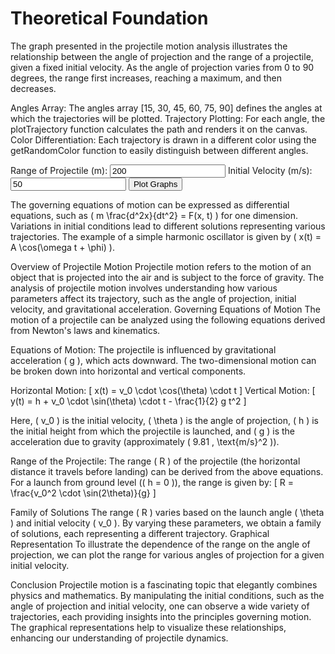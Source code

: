 # Theoretical Foundation

The graph presented in the projectile motion analysis illustrates the relationship between the angle of projection and the range of a projectile, given a fixed initial velocity. As the angle of projection varies from 0 to 90 degrees, the range first increases, reaching a maximum, and then decreases. 

Angles Array: The angles array [15, 30, 45, 60, 75, 90] defines the angles at which the trajectories will be plotted.
Trajectory Plotting: For each angle, the plotTrajectory function calculates the path and renders it on the canvas.
Color Differentiation: Each trajectory is drawn in a different color using the getRandomColor function to easily distinguish between different angles.

<div class="container">
        <label for="range">Range of Projectile (m):</label>
        <input type="number" id="range" value="200">
        <label for="initialVelocity">Initial Velocity (m/s):</label>
        <input type="number" id="initialVelocity" value="50">
        <button onclick="plotMultipleTrajectories()">Plot Graphs</button>        
        <canvas id="motionCanvas" width="800" height="400"></canvas>
</div>

<script>
    function plotMultipleTrajectories() {
    const range = parseFloat(document.getElementById("range").value);
    const initialVelocity = parseFloat(document.getElementById("initialVelocity").value);
    const angles = [15, 30, 45, 60, 75, 90];

    const canvas = document.getElementById("motionCanvas");
    const ctx = canvas.getContext("2d");

    // Clear the canvas
    ctx.clearRect(0, 0, canvas.width, canvas.height);
    ctx.beginPath();

    angles.forEach((angle) => {
        plotTrajectory(ctx, angle, range, initialVelocity);
    });

    // Draw Axes
    ctx.beginPath();
    ctx.moveTo(50, canvas.height - 50);
    ctx.lineTo(50, 50);
    ctx.lineTo(canvas.width - 50, canvas.height - 50);
    ctx.stroke();

    // Labels
    ctx.fillStyle = "black";
    ctx.fillText("Range (m)", canvas.width / 2, canvas.height - 10);
    ctx.fillText("Height (m)", 10, canvas.height / 2);
}

function plotTrajectory(ctx, angle, range, initialVelocity) {
    const g = 9.81; // acceleration due to gravity (m/s^2)
    const timeOfFlight = range / (initialVelocity * Math.cos(angle * Math.PI / 180));

    ctx.beginPath();
    for (let t = 0; t <= timeOfFlight; t += 0.1) {
        const x = initialVelocity * Math.cos(angle * Math.PI / 180) * t;
        const y = (initialVelocity * Math.sin(angle * Math.PI / 180) * t) - (0.5 * g * t * t);

        const canvasX = (x / range) * (canvas.width - 100) + 50;
        const canvasY = canvas.height - ((y / (range / 2)) * (canvas.height - 100) + 50);

        if (t === 0) {
            ctx.moveTo(canvasX, canvasY);
        } else {
            ctx.lineTo(canvasX, canvasY);
        }
    }

    ctx.strokeStyle = getRandomColor();
    ctx.stroke();
}

function getRandomColor() {
    const letters = '0123456789ABCDEF';
    let color = '#';
    for (let i = 0; i < 6; i++) {
        color += letters[Math.floor(Math.random() * 16)];
    }
    return color;
}
</script>

The governing equations of motion can be expressed as differential equations, such as \( m \frac{d^2x}{dt^2} = F(x, t) \) for one dimension. Variations in initial conditions lead to different solutions representing various trajectories. The example of a simple harmonic oscillator is given by \( x(t) = A \cos(\omega t + \phi) \).

Overview of Projectile Motion
Projectile motion refers to the motion of an object that is projected into the air and is subject to the force of gravity. The analysis of projectile motion involves understanding how various parameters affect its trajectory, such as the angle of projection, initial velocity, and gravitational acceleration.
Governing Equations of Motion
The motion of a projectile can be analyzed using the following equations derived from Newton's laws and kinematics.

Equations of Motion:
The projectile is influenced by gravitational acceleration ( g ), which acts downward. The two-dimensional motion can be broken down into horizontal and vertical components.

Horizontal Motion:
[
x(t) = v_0 \cdot \cos(\theta) \cdot t
]
Vertical Motion:
[
y(t) = h + v_0 \cdot \sin(\theta) \cdot t - \frac{1}{2} g t^2
]

Here, ( v_0 ) is the initial velocity, ( \theta ) is the angle of projection, ( h ) is the initial height from which the projectile is launched, and ( g ) is the acceleration due to gravity (approximately ( 9.81 , \text{m/s}^2 )).

Range of the Projectile:
The range ( R ) of the projectile (the horizontal distance it travels before landing) can be derived from the above equations. For a launch from ground level (( h = 0 )), the range is given by:
[
R = \frac{v_0^2 \cdot \sin(2\theta)}{g}
]


Family of Solutions
The range ( R ) varies based on the launch angle ( \theta ) and initial velocity ( v_0 ). By varying these parameters, we obtain a family of solutions, each representing a different trajectory.
Graphical Representation
To illustrate the dependence of the range on the angle of projection, we can plot the range for various angles of projection for a given initial velocity.

Conclusion
Projectile motion is a fascinating topic that elegantly combines physics and mathematics. By manipulating the initial conditions, such as the angle of projection and initial velocity, one can observe a wide variety of trajectories, each providing insights into the principles governing motion. The graphical representations help to visualize these relationships, enhancing our understanding of projectile dynamics.
